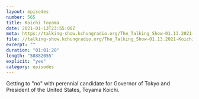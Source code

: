```yaml
---
layout: episodes
number: 565
title: Koichi Toyama
date: 2021-01-13T23:55:00Z
meta: https://talking-show.kchungradio.org/The_Talking_Show-01.13.2021-Koichi_Toyama.mp3
file: //talking-show.kchungradio.org/The_Talking_Show-01.13.2021-Koichi_Toyama.mp3
excerpt: ""
duration: "01:01:20"
length: "58882055"
explicit: "yes"
category: episodes
---
```

Getting to "no" with perennial candidate for Governor of Tokyo and President of the United States, Toyama Koichi.
